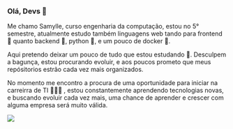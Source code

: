 ### Olá, Devs 🦄

Me chamo Samylle, curso engenharia da computação, estou no 5° semestre, atualmente estudo também linguagens web tando para frontend 🦄 quanto backend 🐴, python 🐍, e um pouco de docker 🐳. 

Aqui pretendo deixar um pouco de tudo que estou estudando 🎒. Desculpem a bagunça, estou procurando evoluir, e aos poucos prometo que meus repósitorios estrão cada vez mais organizados. 

No momento me encontro a procura de uma oportunidade para iniciar na carreirra de TI 👩🏻‍💻 , estou constantemente aprendendo
tecnologias novas, e buscando evoluir cada vez mais, uma chance de aprender e crescer com alguma empresa será muito válida.
 
 
<img src="https://4.bp.blogspot.com/-4bfB7R9-HQk/WN0E7_pfj5I/AAAAAAAAa-k/otCFwuYwQKMJbN6JPpEjxfYhnR8aQr43QCLcB/s1600/20%2BGifs%2BStar%2BWars%2B3.gif">
